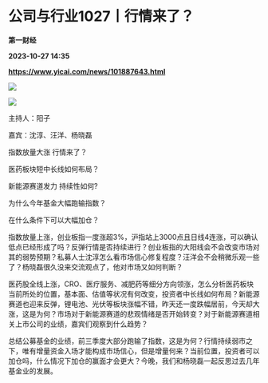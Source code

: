 # 公司与行业1027丨行情来了？
**第一财经**

**2023-10-27 14:35**

**https://www.yicai.com/news/101887643.html**

![](https://imgcdn.yicai.com/uppics/slides/2023/10/c182d2786a75b24e8b35c61d268564da.jpg)

![](https://imgcdn.yicai.com/uppics/images/2023/10/86cb38d52764719f396a31e2ce448ee1.jpg)

主持人：阳子

嘉宾：沈淳、汪洋、杨晓磊

指数放量大涨 行情来了？

医药板块短中长线如何布局？

新能源赛道发力 持续性如何?

为什么今年基金大幅跑输指数？

在什么条件下可以大幅加仓？

指数放量上涨，创业板指一度涨超3%，沪指站上3000点且日线4连涨，可以确认低点已经形成了吗？反弹行情是否持续进行？创业板指的大阳线会不会改变市场对其的弱势预期？私募人士沈淳怎么看市场信心修复程度？汪洋会不会稍微乐观一些了？杨晓磊很久没来交流观点了，他对市场又如何判断？

医药股全线上涨，CRO、医疗服务、减肥药等细分方向领涨，怎么分析医药板块当前所处的位置，基本面、估值等状况有何改变，投资者中长线如何布局？新能源赛道也迎来反弹，锂电池、光伏等板块涨幅不错，昨天还一度跌幅居前，今天却大涨，这是为何？市场对于新能源赛道的悲观情绪是否开始转变？对于新能源赛道相关上市公司的业绩，嘉宾们观察到什么趋势？

总结公募基金的业绩，前三季度大部分跑输了指数，这是为何？行情持续弱市之下，唯有增量资金入场才能构成市场信心，但是增量何来？当前位置，投资者可以加仓吗，什么情况下加仓的赢面才会更大？今晚，我们和杨晓磊一起反思过去几年基金业的发展。